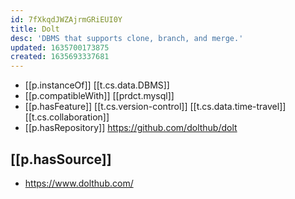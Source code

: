 ```yaml
---
id: 7fXkqdJWZAjrmGRiEUI0Y
title: Dolt
desc: 'DBMS that supports clone, branch, and merge.'
updated: 1635700173875
created: 1635693337681
---
```




- [[p.instanceOf]] [[t.cs.data.DBMS]]
- [[p.compatibleWith]] [[prdct.mysql]]
- [[p.hasFeature]] [[t.cs.version-control]] [[t.cs.data.time-travel]] [[t.cs.collaboration]]
- [[p.hasRepository]] https://github.com/dolthub/dolt

## [[p.hasSource]]

- https://www.dolthub.com/
